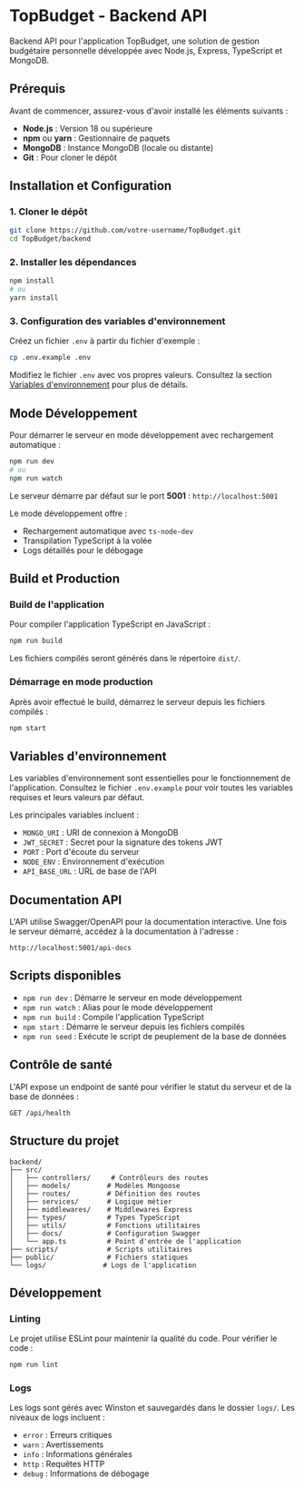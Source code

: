 # TopBudget - Backend API

Backend API pour l'application TopBudget, une solution de gestion budgétaire personnelle développée avec Node.js, Express, TypeScript et MongoDB.

## Prérequis

Avant de commencer, assurez-vous d'avoir installé les éléments suivants :

- **Node.js** : Version 18 ou supérieure
- **npm** ou **yarn** : Gestionnaire de paquets
- **MongoDB** : Instance MongoDB (locale ou distante)
- **Git** : Pour cloner le dépôt

## Installation et Configuration

### 1. Cloner le dépôt

```bash
git clone https://github.com/votre-username/TopBudget.git
cd TopBudget/backend
```

### 2. Installer les dépendances

```bash
npm install
# ou
yarn install
```

### 3. Configuration des variables d'environnement

Créez un fichier `.env` à partir du fichier d'exemple :

```bash
cp .env.example .env
```

Modifiez le fichier `.env` avec vos propres valeurs. Consultez la section [Variables d'environnement](#variables-denvironnement) pour plus de détails.

## Mode Développement

Pour démarrer le serveur en mode développement avec rechargement automatique :

```bash
npm run dev
# ou
npm run watch
```

Le serveur démarre par défaut sur le port **5001** : `http://localhost:5001`

Le mode développement offre :

- Rechargement automatique avec `ts-node-dev`
- Transpilation TypeScript à la volée
- Logs détaillés pour le débogage

## Build et Production

### Build de l'application

Pour compiler l'application TypeScript en JavaScript :

```bash
npm run build
```

Les fichiers compilés seront générés dans le répertoire `dist/`.

### Démarrage en mode production

Après avoir effectué le build, démarrez le serveur depuis les fichiers compilés :

```bash
npm start
```

## Variables d'environnement

Les variables d'environnement sont essentielles pour le fonctionnement de l'application. Consultez le fichier `.env.example` pour voir toutes les variables requises et leurs valeurs par défaut.

Les principales variables incluent :

- `MONGO_URI` : URI de connexion à MongoDB
- `JWT_SECRET` : Secret pour la signature des tokens JWT
- `PORT` : Port d'écoute du serveur
- `NODE_ENV` : Environnement d'exécution
- `API_BASE_URL` : URL de base de l'API

## Documentation API

L'API utilise Swagger/OpenAPI pour la documentation interactive. Une fois le serveur démarré, accédez à la documentation à l'adresse :

```
http://localhost:5001/api-docs
```

## Scripts disponibles

- `npm run dev` : Démarre le serveur en mode développement
- `npm run watch` : Alias pour le mode développement
- `npm run build` : Compile l'application TypeScript
- `npm start` : Démarre le serveur depuis les fichiers compilés
- `npm run seed` : Exécute le script de peuplement de la base de données

## Contrôle de santé

L'API expose un endpoint de santé pour vérifier le statut du serveur et de la base de données :

```
GET /api/health
```

## Structure du projet

```
backend/
├── src/
│   ├── controllers/     # Contrôleurs des routes
│   ├── models/         # Modèles Mongoose
│   ├── routes/         # Définition des routes
│   ├── services/       # Logique métier
│   ├── middlewares/    # Middlewares Express
│   ├── types/          # Types TypeScript
│   ├── utils/          # Fonctions utilitaires
│   ├── docs/           # Configuration Swagger
│   └── app.ts          # Point d'entrée de l'application
├── scripts/            # Scripts utilitaires
├── public/             # Fichiers statiques
└── logs/              # Logs de l'application
```

## Développement

### Linting

Le projet utilise ESLint pour maintenir la qualité du code. Pour vérifier le code :

```bash
npm run lint
```

### Logs

Les logs sont gérés avec Winston et sauvegardés dans le dossier `logs/`. Les niveaux de logs incluent :

- `error` : Erreurs critiques
- `warn` : Avertissements
- `info` : Informations générales
- `http` : Requêtes HTTP
- `debug` : Informations de débogage
